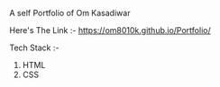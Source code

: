 A self Portfolio of Om Kasadiwar

Here's The Link :- https://om8010k.github.io/Portfolio/

Tech Stack :-
1) HTML
2) CSS
   

